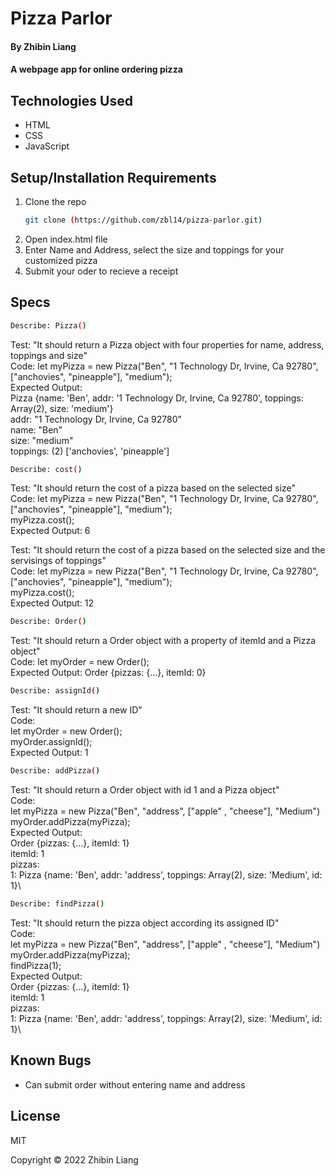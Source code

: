 # Pizza Parlor

#### By Zhibin Liang

#### A webpage app for online ordering pizza

## Technologies Used

* HTML
* CSS
* JavaScript

## Setup/Installation Requirements

1. Clone the repo
    ```sh
    git clone (https://github.com/zbl14/pizza-parlor.git)
    ```
2. Open index.html file
3. Enter Name and Address, select the size and toppings for your customized pizza
4. Submit your oder to recieve a receipt

## Specs
```sh
Describe: Pizza()
```
Test: "It should return a Pizza object with four properties for name, address, toppings and size"\
Code: let myPizza = new Pizza("Ben", "1 Technology Dr, Irvine, Ca 92780", ["anchovies", "pineapple"], "medium");\
Expected Output:\
Pizza {name: 'Ben', addr: '1 Technology Dr, Irvine, Ca 92780', toppings: Array(2), size: 'medium'}\
addr: "1 Technology Dr, Irvine, Ca 92780"\
name: "Ben"\
size: "medium"\
toppings: (2) ['anchovies', 'pineapple']

```sh
Describe: cost()
```
Test: "It should return the cost of a pizza based on the selected size"\
Code: 
let myPizza = new Pizza("Ben", "1 Technology Dr, Irvine, Ca 92780", ["anchovies", "pineapple"], "medium");\
myPizza.cost();\
Expected Output: 6

Test: "It should return the cost of a pizza based on the selected size and the servisings of toppings"\
Code: 
let myPizza = new Pizza("Ben", "1 Technology Dr, Irvine, Ca 92780", ["anchovies", "pineapple"], "medium");\
myPizza.cost();\
Expected Output: 12

```sh
Describe: Order()
```
Test: "It should return a Order object with a property of itemId and a Pizza object"\
Code: let myOrder = new Order();\
Expected Output: Order {pizzas: {…}, itemId: 0} 

```sh
Describe: assignId()
```
Test: "It should return a new ID"\
Code:\
let myOrder = new Order();\
myOrder.assignId();\
Expected Output: 1

```sh
Describe: addPizza()
```
Test: "It should return a Order object with id 1 and a Pizza object"\
Code:\
let myPizza = new Pizza("Ben", "address", ["apple" , "cheese"], "Medium")\
myOrder.addPizza(myPizza);\
Expected Output:\
Order {pizzas: {…}, itemId: 1}\
itemId: 1\
pizzas:\
1: Pizza {name: 'Ben', addr: 'address', toppings: Array(2), size: 'Medium', id: 1}\

```sh
Describe: findPizza()
```
Test: "It should return the pizza object according its assigned ID"\
Code:\
let myPizza = new Pizza("Ben", "address", ["apple" , "cheese"], "Medium")\
myOrder.addPizza(myPizza);\
findPizza(1);\
Expected Output:\
Order {pizzas: {…}, itemId: 1}\
itemId: 1\
pizzas:\
1: Pizza {name: 'Ben', addr: 'address', toppings: Array(2), size: 'Medium', id: 1}\

## Known Bugs

* Can submit order without entering name and address

## License

MIT

Copyright &copy; 2022 Zhibin Liang 